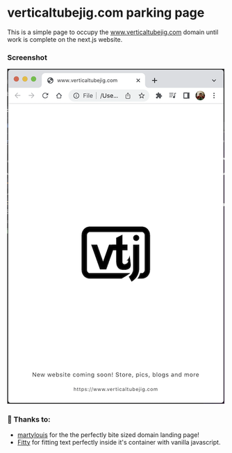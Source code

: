verticaltubejig.com parking page
============

This is a simple page to occupy the www.verticaltubejig.com domain until work is complete on the next.js website.

### Screenshot

![screenshot](/screenshot.png)


### 🙌 Thanks to:

- [martylouis](https://github.com/martylouis/domain-parking-page) for the the perfectly bite sized domain landing page!
- [Fitty](https://github.com/rikschennink/fitty) for fitting text perfectly inside it's container with vanilla javascript.